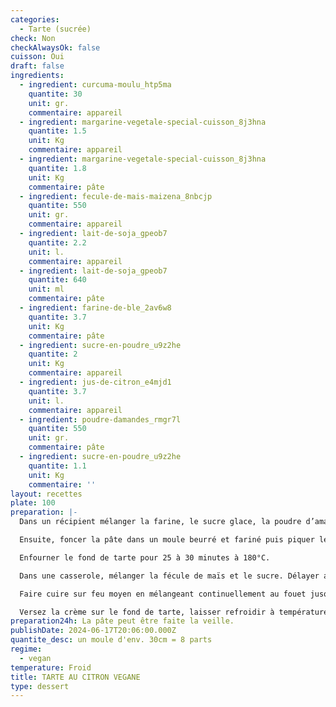 ```yaml
---
categories:
  - Tarte (sucrée)
check: Non
checkAlwaysOk: false
cuisson: Oui
draft: false
ingredients:
  - ingredient: curcuma-moulu_htp5ma
    quantite: 30
    unit: gr.
    commentaire: appareil
  - ingredient: margarine-vegetale-special-cuisson_8j3hna
    quantite: 1.5
    unit: Kg
    commentaire: appareil
  - ingredient: margarine-vegetale-special-cuisson_8j3hna
    quantite: 1.8
    unit: Kg
    commentaire: pâte
  - ingredient: fecule-de-mais-maizena_8nbcjp
    quantite: 550
    unit: gr.
    commentaire: appareil
  - ingredient: lait-de-soja_gpeob7
    quantite: 2.2
    unit: l.
    commentaire: appareil
  - ingredient: lait-de-soja_gpeob7
    quantite: 640
    unit: ml
    commentaire: pâte
  - ingredient: farine-de-ble_2av6w8
    quantite: 3.7
    unit: Kg
    commentaire: pâte
  - ingredient: sucre-en-poudre_u9z2he
    quantite: 2
    unit: Kg
    commentaire: appareil
  - ingredient: jus-de-citron_e4mjd1
    quantite: 3.7
    unit: l.
    commentaire: appareil
  - ingredient: poudre-damandes_rmgr7l
    quantite: 550
    unit: gr.
    commentaire: pâte
  - ingredient: sucre-en-poudre_u9z2he
    quantite: 1.1
    unit: Kg
    commentaire: ''
layout: recettes
plate: 100
preparation: |-
  Dans un récipient mélanger la farine, le sucre glace, la poudre d’amandes et le sel. Ajouter la margarine coupée en morceaux et mélanger l’ensemble du bout des doigts jusqu’à obtenir une pâte sableuse. Incorporer ensuite le lait et mélanger bien de façon à obtenir une pâte homogène et former autant de boules qu'il ne faut de tartes. Mettre au frais enveloppé de film alimentaire pendant 30min.

  Ensuite, foncer la pâte dans un moule beurré et fariné puis piquer le fond à la fourchette. Passer 30 min au réfrigérateur.

  Enfourner le fond de tarte pour 25 à 30 minutes à 180°C.

  Dans une casserole, mélanger la fécule de maïs et le sucre. Délayer au fouet en ajoutant le lait petit à petit. Ajouter le jus de citron.

  Faire cuire sur feu moyen en mélangeant continuellement au fouet jusqu’à ce que la crème bouillonne et épaississe légèrement (patience, ça peut prendre un peu de temps). Laisser bouillir environ 1min sans cesser de remuer. Retirer du feu, ajouter immédiatement la margarine puis fouetter longuement jusqu’à ce que la crème soit bien lisse et homogène

  Versez la crème sur le fond de tarte, laisser refroidir à température ambiante puis placer au réfrigérateur pour 2 heures.
preparation24h: La pâte peut être faite la veille.
publishDate: 2024-06-17T20:06:00.000Z
quantite_desc: un moule d'env. 30cm = 8 parts
regime:
  - vegan
temperature: Froid
title: TARTE AU CITRON VEGANE
type: dessert
---
```

